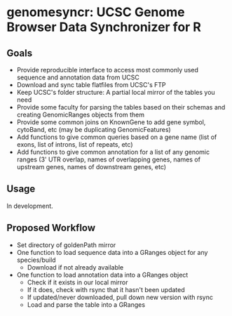 # genomesyncr: UCSC Genome Browser Data Synchronizer for R

## Goals
* Provide reproducible interface to access most commonly used sequence and annotation data from UCSC
* Download and sync table flatfiles from UCSC's FTP
* Keep UCSC's folder structure: A partial local mirror of the tables you need
* Provide some faculty for parsing the tables based on their schemas and creating GenomicRanges objects from them
* Provide some common joins on KnownGene to add gene symbol, cytoBand, etc (may be duplicating GenomicFeatures)
* Add functions to give common queries based on a gene name (list of exons, list of introns, list of repeats, etc)
* Add functions to give common annotation for a list of any genomic ranges (3' UTR overlap, names of overlapping genes, names of upstream genes, names of downstream genes, etc)

## Usage
In development.

## Proposed Workflow
* Set directory of goldenPath mirror
* One function to load sequence data into a GRanges object for any species/build
	* Download if not already available
* One function to load annotation data into a GRanges object
	* Check if it exists in our local mirror
	* If it does, check with rsync that it hasn't been updated
	* If updated/never downloaded, pull down new version with rsync
	* Load and parse the table into a GRanges
